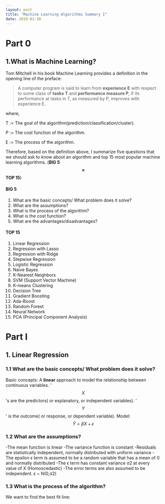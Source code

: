 ```yaml
---
layout: post
title: "Machine Learning Algorithms Summary I"
date: 2019-01-30
---
```


# Part 0
## 1.What is Machine Learning?
Tom Mitchell in his book Machine Learning provides a definition in the opening line of the preface:
> A computer program is said to learn from **experience E** with respect to some class of **tasks T** and **performance measure P**, if its performance at tasks in T, as measured by P, improves with experience E. 

where,

T := The goal of the algorithm(prediction/classification/cluster).

P := The cost function of the algorithm.

E := The process of the algorithm.


Therefore, based on the definition above, I summarize five questions that we should ask to know about an algorithm and top 15 most popular machine learning algorithms. (**BIG 5 $$\times$$ TOP 15**)
#### BIG 5
1. What are the basic concepts/ What problem does it solve? 
2. What are the assumptions?
3. What is the process of the algorithm?
4. What is the cost function?
5. What are the advantages/disadvantages?


#### TOP 15
1. Linear Regression
2. Regression with Lasso
3. Regression with Ridge
4. Stepwise Regression
5. Logistic Regression
6. Naive Bayes
7. K-Nearest Neighbors
8. SVM (Support Vector Machine)
9. K-means Clustering
10. Decision Tree
11. Gradient Boosting
12. Ada-Boost
13. Random Forest
14. Neural Network
15. PCA (Principal Component Analysis)

# Part I
## 1. Linear Regression
### 1.1 What are the basic concepts/ What problem does it solve? 
Basic concepts: A **linear** approach to model the relationship between continuous variables. '$$X$$'s are the predictors( or explanatory, or independent variables). '$$Y$$' is the outcome( or response, or dependent variable).
Model: $$\hat{Y}= \beta X+ \epsilon $$

### 1.2 What are the assumptions?
-The mean function is linear
-The variance function is constant
-Residuals are statistically independent, normally distributed with uniform variance
-The epsilon ϵ term is assumed to be a random variable that has a mean of 0 and normally distributed
-The ϵ term has constant variance σ2 at every value of X (Homoscedastic)
-The error terms are also assumed to be independent. ϵ ~ N(0,σ2)

### 1.3 What is the process of the algorithm?
We want to find the best fit line:

